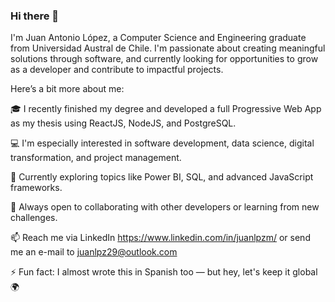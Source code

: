 ### Hi there 👋
I'm Juan Antonio López, a Computer Science and Engineering graduate from Universidad Austral de Chile. I'm passionate about creating meaningful solutions through software, and currently looking for opportunities to grow as a developer and contribute to impactful projects.

Here’s a bit more about me:

🎓 I recently finished my degree and developed a full Progressive Web App as my thesis using ReactJS, NodeJS, and PostgreSQL.

💻 I'm especially interested in software development, data science, digital transformation, and project management.

🌱 Currently exploring topics like Power BI, SQL, and advanced JavaScript frameworks.

🤝 Always open to collaborating with other developers or learning from new challenges.

📫 Reach me via LinkedIn https://www.linkedin.com/in/juanlpzm/ or send me an e-mail to juanlpz29@outlook.com

⚡ Fun fact: I almost wrote this in Spanish too — but hey, let's keep it global 🌍
